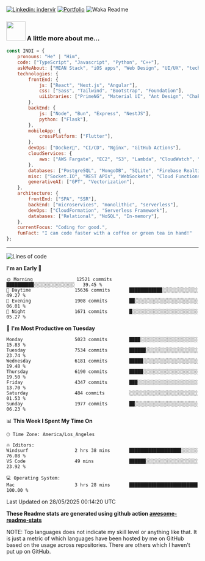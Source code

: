 

[![Linkedin: indervir](https://img.shields.io/badge/-Indervir%20Singh-blue?style=flat-square&logo=Linkedin&logoColor=white&link=https://www.linkedin.com/in/indervir-singh/)](https://www.linkedin.com/in/indervir-singh/)
[![Portfolio](https://img.shields.io/badge/Developer%20Portfolio-46a2f1.svg?&style=flat-square&logo=Google-Chrome&logoColor=white&link=https://www.softwareindi.com/)](https://www.softwareindi.com)
![Waka Readme](https://github.com/indervirsingh/indervirsingh/workflows/Waka%20Readme/badge.svg)

<!-- ### 📫 Like to meet me?

Pick a slot if you'd like to meet me and chat about anything you are passionate about - but make sure to describe the agenda

<a href="https://calendly.com/anmol098/30min" target="_blank"><img width="498" alt="meet_link" src="https://user-images.githubusercontent.com/15426564/144297439-f530f383-e73e-41e0-9914-a9b7d3f432e5.png"></a>

👇 Hit in your console or terminal to connect with me.

```bash
npx anmol
```
**👆 This command line tool can be found at [npx anmol](https://github.com/anmol098/npx_card)** -->

### <img src="https://media.giphy.com/media/VgCDAzcKvsR6OM0uWg/giphy.gif" width="50"> A little more about me...  

```javascript
const INDI = {
    pronouns: "He" | "Him",
    code: ["TypeScript", "Javascript", "Python", "C++"],
    askMeAbout: ["MEAN Stack", "iOS apps", "Web Design", "UI/UX", "tech trends"],
    technologies: {
        frontEnd: {
            js: ["React", "Next.js", "Angular"],
            css: ["Sass", "Tailwind", "Bootstrap", "Foundation"],
            uiLibraries: ["PrimeNG", "Material UI", "Ant Design", "Chakra UI"],
        },
        backEnd: {
            js: ["Node", "Bun", "Express", "NestJS"],
            python: ["Flask"],
        },
        mobileApp: {
            crossPlatform: ["Flutter"],
        },
        devOps: ["Docker🐳", "CI/CD", "Nginx", "GitHub Actions"],
        cloudServices: {
            aws: ["AWS Fargate", "EC2", "S3", "Lambda", "CloudWatch", "RDS"],
        },
        databases: ["PostgreSQL", "MongoDB", "SQLite", "Firebase Realtime DB", "redis"],
        misc: ["Socket.IO", "REST APIs", "WebSockets", "Cloud Functions"],
        generativeAI: ["GPT", "Vectorization"],
    },
    architecture: {
        frontEnd: ["SPA", "SSR"],
        backEnd: ["microservices", "monolithic", "serverless"],
        devOps: ["CloudFormation", "Serverless Framework"],
        databases: ["Relational", "NoSQL", "In-memory"],
    },
    currentFocus: "Coding for good.",
    funFact: "I can code faster with a coffee or green tea in hand!"
};
```


---
<!--START_SECTION:waka-->
![Lines of code](https://img.shields.io/badge/From%20Hello%20World%20I%27ve%20Written-85.5%20million%20lines%20of%20code-blue)

**I'm an Early 🐤** 

```text
🌞 Morning                12521 commits       ██████████░░░░░░░░░░░░░░░   39.45 % 
🌆 Daytime                15636 commits       ████████████░░░░░░░░░░░░░   49.27 % 
🌃 Evening                1908 commits        ██░░░░░░░░░░░░░░░░░░░░░░░   06.01 % 
🌙 Night                  1671 commits        █░░░░░░░░░░░░░░░░░░░░░░░░   05.27 % 
```
📅 **I'm Most Productive on Tuesday** 

```text
Monday                   5023 commits        ████░░░░░░░░░░░░░░░░░░░░░   15.83 % 
Tuesday                  7534 commits        ██████░░░░░░░░░░░░░░░░░░░   23.74 % 
Wednesday                6181 commits        █████░░░░░░░░░░░░░░░░░░░░   19.48 % 
Thursday                 6190 commits        █████░░░░░░░░░░░░░░░░░░░░   19.50 % 
Friday                   4347 commits        ███░░░░░░░░░░░░░░░░░░░░░░   13.70 % 
Saturday                 484 commits         ░░░░░░░░░░░░░░░░░░░░░░░░░   01.53 % 
Sunday                   1977 commits        ██░░░░░░░░░░░░░░░░░░░░░░░   06.23 % 
```


📊 **This Week I Spent My Time On** 

```text
🕑︎ Time Zone: America/Los_Angeles

🔥 Editors: 
Windsurf                 2 hrs 38 mins       ███████████████████░░░░░░   76.08 % 
VS Code                  49 mins             ██████░░░░░░░░░░░░░░░░░░░   23.92 % 

💻 Operating System: 
Mac                      3 hrs 28 mins       █████████████████████████   100.00 % 
```


 Last Updated on 28/05/2025 00:14:20 UTC
<!--END_SECTION:waka-->

**These Readme stats are generated using github action [awesome-readme-stats](https://github.com/anmol098/waka-readme-stats)**

NOTE: Top languages does not indicate my skill level or anything like that. It is just a metric of which languages have been hosted by me on GitHub based on the usage across repositories. There are others which I haven't put up on GitHub.
